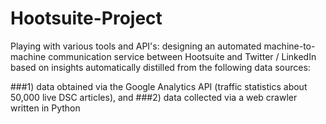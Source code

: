 # Hootsuite-Project

Playing with various tools and API's: designing an automated machine-to-machine communication service between 
Hootsuite and Twitter / LinkedIn based on insights automatically distilled from the following data sources: 

###1) data obtained via the Google Analytics API (traffic statistics about 50,000 live DSC articles), and 
###2) data collected via a web crawler written in Python
